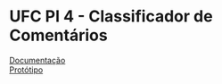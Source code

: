 # UFC PI 4 - Classificador de Comentários

[Documentação](https://docs.google.com/document/d/11xpcXNKYbf_flPaYQzPQ4oyZSxoZEqm-dAeT9HtVxaM/edit?usp=drivesdk) <br />
[Protótipo](https://www.figma.com/file/CcMEJ4pw8ISnZCgvlgJXlK/Projeto-integradorIV?node-id=0%3A1)
